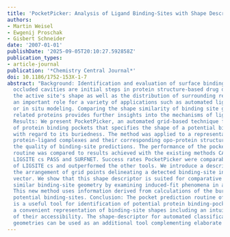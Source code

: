 ```yaml
---
title: 'PocketPicker: Analysis of Ligand Binding-Sites with Shape Descriptors'
authors:
- Martin Weisel
- Ewgenij Proschak
- Gisbert Schneider
date: '2007-01-01'
publishDate: '2025-09-05T20:10:27.592858Z'
publication_types:
- article-journal
publication: '*Chemistry Central Journal*'
doi: 10.1186/1752-153X-1-7
abstract: "Background: Identification and evaluation of surface binding-pockets and
  occluded cavities are initial steps in protein structure-based drug design. Characterizing
  the active site's shape as well as the distribution of surrounding residues plays
  an important role for a variety of applications such as automated ligand docking
  or in situ modeling. Comparing the shape similarity of binding site geometries of
  related proteins provides further insights into the mechanisms of ligand binding.
  Results: We present PocketPicker, an automated grid-based technique for the prediction
  of protein binding pockets that specifies the shape of a potential binding-site
  with regard to its buriedness. The method was applied to a representative set of
  protein-ligand complexes and their corresponding opo-protein structures to evaluate
  the quality of binding-site predictions. The performance of the pocket detection
  routine was compared to results achieved with the existing methods CAST, LIGSITE,
  LIGSITE cs PASS and SURFNET. Success rates PocketPicker were comparable to those
  of LIGSITE cs and outperformed the other tools. We introduce a descriptor that translates
  the arrangement of grid points delineating a detected binding-site into a correlation
  vector. We show that this shape descriptor is suited for comparative analyses of
  similar binding-site geometry by examining induced-fit phenomena in aldose reductase.
  This new method uses information derived from calculations of the buriedness of
  potential binding-sites. Conclusion: The pocket prediction routine of PocketPicker
  is a useful tool for identification of potential protein binding-pockets. It produces
  a convenient representation of binding-site shapes including an intuitive description
  of their accessibility. The shape-descriptor for automated classification of binding-site
  geometries can be used as an additional tool complementing elaborate manual inspections."
---
```

